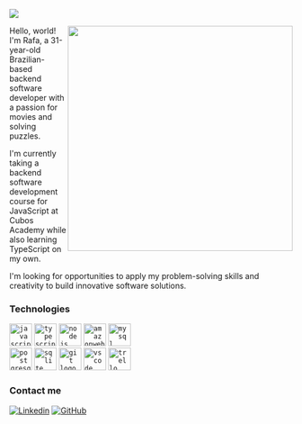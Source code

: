 ![](https://komarev.com/ghpvc/?username=rafasantosbzr&color=006bed)

<img src="https://raw.githubusercontent.com/MicaelliMedeiros/micaellimedeiros/master/image/computer-illustration.png" min-width="400px" max-width="400px" width="400px" align="right">

<p align="left"> 
  Hello, world! I'm Rafa, a 31-year-old Brazilian-based backend software developer with a passion for movies and solving puzzles. 

I'm currently taking a backend software development course for JavaScript at Cubos Academy while also learning TypeScript on my own. 

I'm looking for opportunities to apply my problem-solving skills and creativity to build innovative software solutions.
</p>

<h3>Technologies</h3>
<div align="left">
<code><img src="https://cdn.jsdelivr.net/gh/devicons/devicon/icons/javascript/javascript-original.svg" height="40" alt="javascript logo"/></code>
<code><img src="https://cdn.jsdelivr.net/gh/devicons/devicon/icons/typescript/typescript-original.svg" height="40" alt="typescript logo"/></code>
<code><img src="https://cdn.jsdelivr.net/gh/devicons/devicon/icons/nodejs/nodejs-original.svg" height="40" alt="nodejs logo"/></code>
<code><img src="https://cdn.simpleicons.org/amazonaws/232F3E" height="40" alt="amazonwebservices logo"/></code>
<code><img src="https://cdn.jsdelivr.net/gh/devicons/devicon/icons/mysql/mysql-original.svg" height="40" alt="mysql logo"/></code>
<br>
<code><img src="https://cdn.jsdelivr.net/gh/devicons/devicon/icons/postgresql/postgresql-original.svg" height="40" alt="postgresql logo"/></code>
<code><img src="https://cdn.jsdelivr.net/gh/devicons/devicon/icons/sqlite/sqlite-original.svg" height="40" alt="sqlite logo"/></code>
<code><img src="https://cdn.jsdelivr.net/gh/devicons/devicon/icons/git/git-original.svg" height="40" alt="git logo"/></code>
<code><img src="https://cdn.jsdelivr.net/gh/devicons/devicon/icons/vscode/vscode-original.svg" height="40" alt="vscode logo"/></code>
<code><img src="https://cdn.jsdelivr.net/gh/devicons/devicon/icons/trello/trello-plain.svg" height="40" alt="trello logo"/></code>
</div>

<h3>Contact me</h3>

[![Linkedin](https://img.shields.io/badge/-Rafael_Santos_Bezerra-blue?style=flat-square&logo=Linkedin&logoColor=white&link=rafael-santos-bezerra)](https://www.linkedin.com/in/rafael-santos-bezerra/)
[![GitHub](https://img.shields.io/github/followers/rafasantosbzr?label=follow&style=social)](https://github.com/rafasantosbzr)
